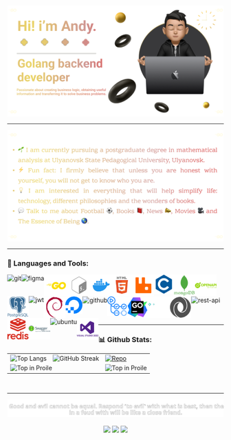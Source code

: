 <p align="center">
  <img src="https://github.com/andy-ahmedov/andy-ahmedov/blob/main/files/Transparent_logo.png?raw=true" alt="Logo">
  <hr>
  <img src="https://github.com/andy-ahmedov/andy-ahmedov/blob/main/files/Transparent_description.png?raw=true" alt="Descrption">
</p>

<hr>

### 🔨 Languages and Tools:
  <a href="https://git-scm.com/" target="_blank"> <img src="https://raw.githubusercontent.com/rahul-jha98/github_readme_icons/main/language_and_tools/square/git-scm/git-scm.svg" align="left" alt="git" height='50px'/> </a>
  <a href="https://www.figma.com/" target="_blank"> <img src="https://raw.githubusercontent.com/rahul-jha98/github_readme_icons/main/language_and_tools/square/figma/figma.svg" alt="figma" align="left" height='50px'/> </a>
  <a href="https://go.dev/" target="_blank"> <img src="https://github.com/andy-ahmedov/andy-ahmedov/blob/main/files/Go-Logo_Yellow.png?raw=true" alt="golang" align="left" height='50px'/> </a>
  <a href="https://www.gnu.org/software/bash/" target="_blank"> <img src="https://raw.githubusercontent.com/andy-ahmedov/README_icons/5a0bd0723991e5d95e0eb90ce4e544345b69e05b/language_and_tools/square/bash/bash.svg" alt="bash" align="left" height='50px'/> </a>
  <a href="https://www.docker.com/" target="_blank"> <img src="https://raw.githubusercontent.com/andy-ahmedov/README_icons/5a0bd0723991e5d95e0eb90ce4e544345b69e05b/language_and_tools/square/docker/docker.svg" alt="docker" align="left" height='50px'/> </a>
  <a href="https://html.com/html5/" target="_blank"> <img src="https://raw.githubusercontent.com/andy-ahmedov/README_icons/5a0bd0723991e5d95e0eb90ce4e544345b69e05b/language_and_tools/square/html/html.svg" alt="html" align="left" height='50px'/> </a>
  <a href="https://www.rabbitmq.com/" target="_blank"> <img src="https://raw.githubusercontent.com/andy-ahmedov/README_icons/5a0bd0723991e5d95e0eb90ce4e544345b69e05b/language_and_tools/square/rabbitmq/rabbitmq.svg" align="left" alt="rabbitmq" height='50px'/> </a>
  <a href="https://isocpp.org/" target="_blank"> <img src="https://raw.githubusercontent.com/devicons/devicon/6910f0503efdd315c8f9b858234310c06e04d9c0/icons/c/c-plain.svg" align="left" alt="c" height='45px'/> </a>
  <a href="https://www.mongodb.com/" target="_blank"> <img src="https://raw.githubusercontent.com/devicons/devicon/6910f0503efdd315c8f9b858234310c06e04d9c0/icons/mongodb/mongodb-plain-wordmark.svg" align="left" alt="mongodb" height='50px'/> </a>
  <a href="https://www.openapis.org/" target="_blank"> <img src="https://raw.githubusercontent.com/devicons/devicon/6910f0503efdd315c8f9b858234310c06e04d9c0/icons/openapi/openapi-plain-wordmark.svg" align="left" alt="openapi" height='50px'/> </a>
  <a href="https://www.postgresql.org/" target="_blank"> <img src="https://raw.githubusercontent.com/devicons/devicon/6910f0503efdd315c8f9b858234310c06e04d9c0/icons/postgresql/postgresql-plain-wordmark.svg" align="left" alt="postgres" height='50px'/> </a>
  <a href="https://jwt.io/" target="_blank"> <img src="https://store-images.s-microsoft.com/image/apps.2250.63b92ddd-7108-4be3-8fb4-8c8137f54bcf.2427e723-5f43-491f-9b30-fd1cfe84a62f.55ccd47a-09f3-4319-abd5-7eb798ed76d1?mode=scale&h=100&q=90&w=100" align="left" alt="jwt" height='45px'/> </a>
<br>
<br>
<br>
  <a href="https://www.debian.org/" target="_blank"> <img src="https://raw.githubusercontent.com/devicons/devicon/6910f0503efdd315c8f9b858234310c06e04d9c0/icons/debian/debian-plain.svg" align="left" alt="debian" height='50px'/> </a>
  <a href="https://www.digitalocean.com/" target="_blank"> <img src="https://raw.githubusercontent.com/devicons/devicon/6910f0503efdd315c8f9b858234310c06e04d9c0/icons/digitalocean/digitalocean-original.svg" align="left" alt="digital-ocean" height='40px'/> </a>
  <a href="https://www.github.com/" target="_blank"> <img src="https://cdn0.iconfinder.com/data/icons/free-social-media-set/24/github-1024.png" align="left" alt="github" height='50px'/> </a>
  <a href="https://github.com/actions" target="_blank"> <img src="https://raw.githubusercontent.com/devicons/devicon/6910f0503efdd315c8f9b858234310c06e04d9c0/icons/githubactions/githubactions-original.svg" align="left" alt="github-actions" height='45px'/> </a>
  <a href="https://www.jetbrains.com/go/" target="_blank"> <img src="https://raw.githubusercontent.com/devicons/devicon/6910f0503efdd315c8f9b858234310c06e04d9c0/icons/goland/goland-original.svg" align="left" alt="goland" height='50px'/> </a>
  <a href="https://grpc.io/" target="_blank"> <img src="https://raw.githubusercontent.com/devicons/devicon/6910f0503efdd315c8f9b858234310c06e04d9c0/icons/grpc/grpc-original.svg" align="left" alt="grpc" height='50px'/> </a>
  <a href="https://www.json.org/json-en.html" target="_blank"> <img src="https://raw.githubusercontent.com/devicons/devicon/6910f0503efdd315c8f9b858234310c06e04d9c0/icons/json/json-plain.svg" align="left" alt="json" height='50px'/> </a>
  <a href="https://restfulapi.net/" target="_blank"> <img src="https://repository-images.githubusercontent.com/436490321/0e58e265-ef30-40b1-b439-8b302b06ec42" align="left" alt="rest-api" height='50px'/> </a>
  <a href="https://redis.io/" target="_blank"> <img src="https://raw.githubusercontent.com/devicons/devicon/6910f0503efdd315c8f9b858234310c06e04d9c0/icons/redis/redis-plain-wordmark.svg" align="left" alt="redis" height='50px'/> </a>
  <a href="https://swagger.io/tools/swagger-ui/?ref=the-best-recipe" target="_blank"> <img src="https://raw.githubusercontent.com/devicons/devicon/6910f0503efdd315c8f9b858234310c06e04d9c0/icons/swagger/swagger-original-wordmark.svg" align="left" alt="swagger" height='50px'/> </a>
  <a href="https://ubuntu.com/" target="_blank"> <img src="https://cdn.icon-icons.com/icons2/2415/PNG/512/ubuntu_plain_wordmark_logo_icon_146632.png" align="left" alt="ubuntu" height='50px'/> </a>
  <a href="https://code.visualstudio.com/" target="_blank"> <img src="https://raw.githubusercontent.com/devicons/devicon/6910f0503efdd315c8f9b858234310c06e04d9c0/icons/visualstudio/visualstudio-plain-wordmark.svg" align="left" alt="vscode" height='50px'/> </a>
<br>
<br>
<br>



<hr>
  
### 📊 Github Stats:  

<p align="center">
  <table>
    <tr>
      <td><img src="https://github-readme-stats.vercel.app/api/top-langs/?username=andy-ahmedov&show_icons=true&theme=vision-friendly-dark&layout=compact" alt="Top Langs" /></td>
      <td><img src="https://github-readme-streak-stats.herokuapp.com?user=andy-ahmedov&theme=vision-friendly-dark&hide_border=true&date_format=j%20M%5B%20Y%5D" alt="GitHub Streak" /></td>
      <td><a href="https://github.com/anuraghazra/github-readme-stats" target="_blank"><img src="https://github-readme-stats.vercel.app/api/pin/?username=andy-ahmedov&repo=task_manager_server&theme=vision-friendly-dark" alt="Repo" /></a></td> 
    </tr>
    <tr>
      <td colspan="2"><img src="http://github-profile-summary-cards.vercel.app/api/cards/profile-details?username=andy-ahmedov&theme=radical" alt="Top in Proile" /></td>
      <td colspan="2"><img src="http://github-profile-summary-cards.vercel.app/api/cards/productive-time?username=andy-ahmedov&theme=radical&utcOffset=3" alt="Top in Proile" /></td>
    </tr>
  </table>
</p>
<br>
<hr>
<p align="center">
  <img src="https://raw.githubusercontent.com/andy-ahmedov/andy-ahmedov/f6efcd54180d0c0257df1f0e4e51aad5eadfaa3d/files/text.svg" alt="Text" />
   <br>
<br>
<a target="_blank" href="mailto:andy.ahmedov@gmail.com"><img src="https://img.shields.io/badge/-Gmail-D14836?style=for-the-badge&logo=Gmail&logoColor=white"></img></a>
<a target="_blank" href="https://t.me/blackjack_son"><img src="https://img.shields.io/badge/-Telegram-26A5E4?style=for-the-badge&logo=Telegram&logoColor=white"></img></a>
<a target="_blank" href="https://www.instagram.com/andy_ahmedov09/"><img src="https://img.shields.io/badge/-Instagram-E4405F?style=for-the-badge&logo=Instagram&logoColor=white"></img></a>
<br>
</p>










